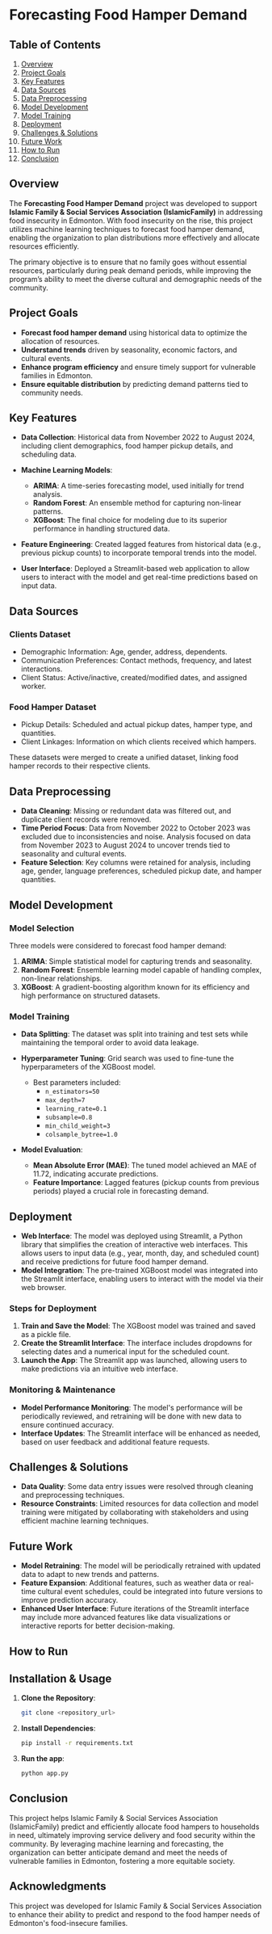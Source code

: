 # Forecasting Food Hamper Demand

## Table of Contents
1. [Overview](#overview)
2. [Project Goals](#project-goals)
3. [Key Features](#key-features)
4. [Data Sources](#data-sources)
5. [Data Preprocessing](#data-preprocessing)
6. [Model Development](#model-development)
7. [Model Training](#model-training)
8. [Deployment](#deployment)
9. [Challenges & Solutions](#challenges--solutions)
10. [Future Work](#future-work)
11. [How to Run](#how-to-run)
12. [Conclusion](#conclusion)

## Overview
The **Forecasting Food Hamper Demand** project was developed to support **Islamic Family & Social Services Association (IslamicFamily)** in addressing food insecurity in Edmonton. With food insecurity on the rise, this project utilizes machine learning techniques to forecast food hamper demand, enabling the organization to plan distributions more effectively and allocate resources efficiently.

The primary objective is to ensure that no family goes without essential resources, particularly during peak demand periods, while improving the program’s ability to meet the diverse cultural and demographic needs of the community.

## Project Goals
- **Forecast food hamper demand** using historical data to optimize the allocation of resources.
- **Understand trends** driven by seasonality, economic factors, and cultural events.
- **Enhance program efficiency** and ensure timely support for vulnerable families in Edmonton.
- **Ensure equitable distribution** by predicting demand patterns tied to community needs.

## Key Features
- **Data Collection**: Historical data from November 2022 to August 2024, including client demographics, food hamper pickup details, and scheduling data.
- **Machine Learning Models**: 
  - **ARIMA**: A time-series forecasting model, used initially for trend analysis.
  - **Random Forest**: An ensemble method for capturing non-linear patterns.
  - **XGBoost**: The final choice for modeling due to its superior performance in handling structured data.
  
- **Feature Engineering**: Created lagged features from historical data (e.g., previous pickup counts) to incorporate temporal trends into the model.
- **User Interface**: Deployed a Streamlit-based web application to allow users to interact with the model and get real-time predictions based on input data.

## Data Sources
### Clients Dataset
- Demographic Information: Age, gender, address, dependents.
- Communication Preferences: Contact methods, frequency, and latest interactions.
- Client Status: Active/inactive, created/modified dates, and assigned worker.

### Food Hamper Dataset
- Pickup Details: Scheduled and actual pickup dates, hamper type, and quantities.
- Client Linkages: Information on which clients received which hampers.

These datasets were merged to create a unified dataset, linking food hamper records to their respective clients.

## Data Preprocessing
- **Data Cleaning**: Missing or redundant data was filtered out, and duplicate client records were removed.
- **Time Period Focus**: Data from November 2022 to October 2023 was excluded due to inconsistencies and noise. Analysis focused on data from November 2023 to August 2024 to uncover trends tied to seasonality and cultural events.
- **Feature Selection**: Key columns were retained for analysis, including age, gender, language preferences, scheduled pickup date, and hamper quantities.

## Model Development
### Model Selection
Three models were considered to forecast food hamper demand:
1. **ARIMA**: Simple statistical model for capturing trends and seasonality.
2. **Random Forest**: Ensemble learning model capable of handling complex, non-linear relationships.
3. **XGBoost**: A gradient-boosting algorithm known for its efficiency and high performance on structured datasets.

### Model Training
- **Data Splitting**: The dataset was split into training and test sets while maintaining the temporal order to avoid data leakage.
- **Hyperparameter Tuning**: Grid search was used to fine-tune the hyperparameters of the XGBoost model.
  - Best parameters included:
    - `n_estimators=50`
    - `max_depth=7`
    - `learning_rate=0.1`
    - `subsample=0.8`
    - `min_child_weight=3`
    - `colsample_bytree=1.0`
  
- **Model Evaluation**:
  - **Mean Absolute Error (MAE)**: The tuned model achieved an MAE of 11.72, indicating accurate predictions.
  - **Feature Importance**: Lagged features (pickup counts from previous periods) played a crucial role in forecasting demand.

## Deployment
- **Web Interface**: The model was deployed using Streamlit, a Python library that simplifies the creation of interactive web interfaces. This allows users to input data (e.g., year, month, day, and scheduled count) and receive predictions for future food hamper demand.
- **Model Integration**: The pre-trained XGBoost model was integrated into the Streamlit interface, enabling users to interact with the model via their web browser.

### Steps for Deployment
1. **Train and Save the Model**: The XGBoost model was trained and saved as a pickle file.
2. **Create the Streamlit Interface**: The interface includes dropdowns for selecting dates and a numerical input for the scheduled count.
3. **Launch the App**: The Streamlit app was launched, allowing users to make predictions via an intuitive web interface.

### Monitoring & Maintenance
- **Model Performance Monitoring**: The model's performance will be periodically reviewed, and retraining will be done with new data to ensure continued accuracy.
- **Interface Updates**: The Streamlit interface will be enhanced as needed, based on user feedback and additional feature requests.

## Challenges & Solutions
- **Data Quality**: Some data entry issues were resolved through cleaning and preprocessing techniques.
- **Resource Constraints**: Limited resources for data collection and model training were mitigated by collaborating with stakeholders and using efficient machine learning techniques.

## Future Work
- **Model Retraining**: The model will be periodically retrained with updated data to adapt to new trends and patterns.
- **Feature Expansion**: Additional features, such as weather data or real-time cultural event schedules, could be integrated into future versions to improve prediction accuracy.
- **Enhanced User Interface**: Future iterations of the Streamlit interface may include more advanced features like data visualizations or interactive reports for better decision-making.

## How to Run

## Installation & Usage
1. **Clone the Repository**:
   ```bash
   git clone <repository_url>
2. **Install Dependencies**:
   ```bash
   pip install -r requirements.txt
4. **Run the app**:
   ```bash
   python app.py

## Conclusion
This project helps Islamic Family & Social Services Association (IslamicFamily) predict and efficiently allocate food hampers to households in need, ultimately improving service delivery and food security within the community. By leveraging machine learning and forecasting, the organization can better anticipate demand and meet the needs of vulnerable families in Edmonton, fostering a more equitable society.


## Acknowledgments
This project was developed for Islamic Family & Social Services Association to enhance their ability to predict and respond to the food hamper needs of Edmonton's food-insecure families.
   
